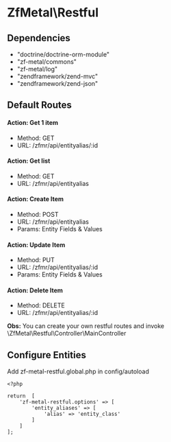 # ZfMetal\Restful


## Dependencies

- "doctrine/doctrine-orm-module"
- "zf-metal/commons"
- "zf-metal/log"
- "zendframework/zend-mvc"
- "zendframework/zend-json"

## Default Routes

#### Action: Get 1 item
- Method: GET
- URL: /zfmr/api/entityalias/:id

#### Action: Get list 
- Method: GET
- URL: /zfmr/api/entityalias

#### Action: Create Item
- Method: POST
- URL: /zfmr/api/entityalias
- Params: Entity Fields & Values

#### Action: Update Item
- Method: PUT
- URL: /zfmr/api/entityalias/:id
- Params: Entity Fields & Values

#### Action: Delete Item
- Method: DELETE
- URL: /zfmr/api/entityalias/:id


**Obs:** You can create your own restful routes and invoke \ZfMetal\Restful\Controller\MainController

## Configure Entities

Add zf-metal-restful.global.php in config/autoload

```
<?php

return  [
    'zf-metal-restful.options' => [
        'entity_aliases' => [
            'alias' => 'entity_class'
        ]
    ]
];
```
